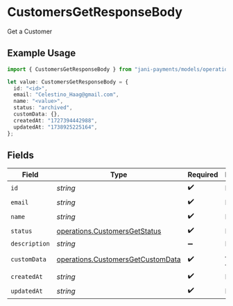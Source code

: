# CustomersGetResponseBody

Get a Customer

## Example Usage

```typescript
import { CustomersGetResponseBody } from "jani-payments/models/operations";

let value: CustomersGetResponseBody = {
  id: "<id>",
  email: "Celestino_Haag@gmail.com",
  name: "<value>",
  status: "archived",
  customData: {},
  createdAt: "1727394442988",
  updatedAt: "1738925225164",
};
```

## Fields

| Field                                                                                  | Type                                                                                   | Required                                                                               | Description                                                                            |
| -------------------------------------------------------------------------------------- | -------------------------------------------------------------------------------------- | -------------------------------------------------------------------------------------- | -------------------------------------------------------------------------------------- |
| `id`                                                                                   | *string*                                                                               | :heavy_check_mark:                                                                     | N/A                                                                                    |
| `email`                                                                                | *string*                                                                               | :heavy_check_mark:                                                                     | N/A                                                                                    |
| `name`                                                                                 | *string*                                                                               | :heavy_check_mark:                                                                     | N/A                                                                                    |
| `status`                                                                               | [operations.CustomersGetStatus](../../models/operations/customersgetstatus.md)         | :heavy_check_mark:                                                                     | N/A                                                                                    |
| `description`                                                                          | *string*                                                                               | :heavy_minus_sign:                                                                     | N/A                                                                                    |
| `customData`                                                                           | [operations.CustomersGetCustomData](../../models/operations/customersgetcustomdata.md) | :heavy_check_mark:                                                                     | Any valid JSON value                                                                   |
| `createdAt`                                                                            | *string*                                                                               | :heavy_check_mark:                                                                     | N/A                                                                                    |
| `updatedAt`                                                                            | *string*                                                                               | :heavy_check_mark:                                                                     | N/A                                                                                    |